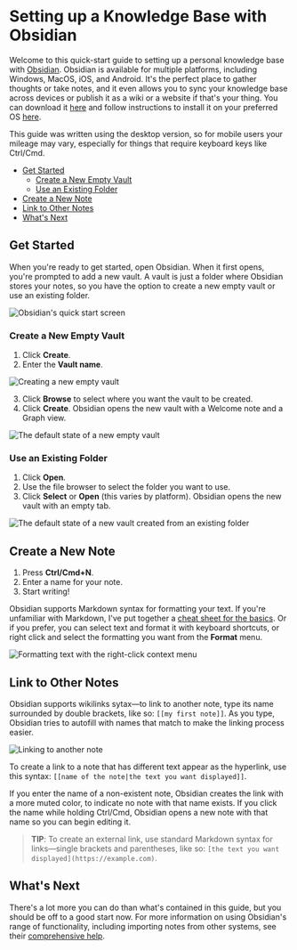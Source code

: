 # Setting up a Knowledge Base with Obsidian

Welcome to this quick-start guide to setting up a personal knowledge base with [Obsidian](https://obsidian.md/). Obsidian is available for multiple platforms, including Windows, MacOS, iOS, and Android. It's the perfect place to gather thoughts or take notes, and it even allows you to sync your knowledge base across devices or publish it as a wiki or a website if that's your thing. You can download it [here](https://obsidian.md/download) and follow instructions to install it on your preferred OS [here](https://help.obsidian.md/install).

This guide was written using the desktop version, so for mobile users your mileage may vary, especially for things that require keyboard keys like Ctrl/Cmd.

* [Get Started](#get-started)
  * [Create a New Empty Vault](#create-a-new-empty-vault)
  * [Use an Existing Folder](#use-an-existing-folder)
* [Create a New Note](#create-a-new-note)
* [Link to Other Notes](#link-to-other-notes)
* [What's Next](#what's-next)

## Get Started

When you're ready to get started, open Obsidian. When it first opens, you're prompted to add a new vault. A vault is just a folder where Obsidian stores your notes, so you have the option to create a new empty vault or use an existing folder.

![Obsidian's quick start screen](https://www.natebee.com/portfolio/writing/images/obsidian-start-screen.png)

### Create a New Empty Vault

1. Click **Create**.
2. Enter the **Vault name**.

![Creating a new empty vault](https://www.natebee.com/portfolio/writing/images/new-empty-vault.png)

3. Click **Browse** to select where you want the vault to be created.
4. Click **Create**. Obsidian opens the new vault with a Welcome note and a Graph view.

![The default state of a new empty vault](https://www.natebee.com/portfolio/writing/images/new-vault-created.png)

### Use an Existing Folder

1. Click **Open**.
2. Use the file browser to select the folder you want to use.
3. Click **Select** or **Open** (this varies by platform). Obsidian opens the new vault with an empty tab.

![The default state of a new vault created from an existing folder](https://www.natebee.com/portfolio/writing/images/new-vault-from-folder.png)


## Create a New Note

1. Press **Ctrl/Cmd+N**.
2. Enter a name for your note.
3. Start writing!

Obsidian supports Markdown syntax for formatting your text. If you're unfamiliar with Markdown, I've put together a [cheat sheet for the basics](markdown-reference.html). Or if you prefer, you can select text and format it with keyboard shortcuts, or right click and select the formatting you want from the **Format** menu.

![Formatting text with the right-click context menu](https://www.natebee.com/portfolio/writing/images/formatting-from-right-click.png)


## Link to Other Notes

Obsidian supports wikilinks sytax&mdash;to link to another note, type its name surrounded by double brackets, like so: `[[my first note]]`. As you type, Obsidian tries to autofill with names that match to make the linking process easier.

![Linking to another note](https://www.natebee.com/portfolio/writing/images/linking-to-an-existing-note-autofill.png)

To create a link to a note that has different text appear as the hyperlink, use this syntax: `[[name of the note|the text you want displayed]]`.

If you enter the name of a non-existent note, Obsidian creates the link with a more muted color, to indicate no note with that name exists. If you click the name while holding Ctrl/Cmd, Obsidian opens a new note with that name so you can begin editing it.

> **TIP**: To create an external link, use standard Markdown syntax for links&mdash;single brackets and parentheses, like so: `[the text you want displayed](https://example.com)`.


## What's Next

There's a lot more you can do than what's contained in this guide, but you should be off to a good start now. For more information on using Obsidian's range of functionality, including importing notes from other systems, see their [comprehensive help](https://help.obsidian.md/).
